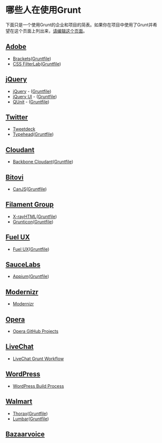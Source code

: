# 哪些人在使用Grunt

下面只是一个使用Grunt的企业和项目的简表。如果你在项目中使用了Grunt并希望在这个页面上列出来，[请编辑这个页面](https://github.com/gruntjs/grunt/wiki/Who-uses-Grunt/_edit)。

## [Adobe](http://www.adobe.com/)

+ [Brackets](http://brackets.io/)([Gruntfile](https://github.com/adobe/brackets/blob/master/Gruntfile.js))
+ [CSS FilterLab](http://html.adobe.com/webstandards/csscustomfilters/cssfilterlab/)([Gruntfile](https://github.com/adobe/cssfilterlab/blob/master/grunt.js))

## [jQuery](http://jquery.com/)

+ [jQuery](http://jquery.com/) - ([Gruntfile](https://github.com/jquery/jquery/blob/master/Gruntfile.js))
+ [jQuery UI](http://jqueryui.com/) - ([Gruntfile](https://github.com/jquery/jquery-ui/blob/master/Gruntfile.js))
+ [QUnit](http://qunitjs.com/) - ([Gruntfile](https://github.com/jquery/qunit/blob/master/Gruntfile.js))

## [Twitter](https://twitter.com/)

+ [Tweetdeck](http://www.tweetdeck.com/)
+ [Typehead](https://github.com/twitter/typeahead.js)([Gruntfile](https://github.com/twitter/typeahead.js/blob/master/Gruntfile.js))

## [Cloudant](https://cloudant.com/)

+ [Backbone Cloudant](https://github.com/cloudant-labs/backbone.cloudant)([Gruntfile](https://github.com/cloudant-labs/backbone.cloudant/blob/master/Gruntfile.js))

## [Bitovi](http://bitovi.com/)

+ [CanJS](http://canjs.us/)([Gruntfile](https://github.com/bitovi/canjs/blob/master/Gruntfile.js))

## [Filament Group](http://filamentgroup.com/)

+ [X-rayHTML](https://github.com/filamentgroup/X-rayHTML)([Gruntfile](https://github.com/filamentgroup/X-rayHTML/blob/master/grunt.js))
+ [Grunticon](https://github.com/filamentgroup/grunticon)([Gruntfile](https://github.com/filamentgroup/grunticon/blob/master/Gruntfile.js))

## [Fuel UX](http://exacttarget.github.com/fuelux/)

+ [Fuel UX](http://exacttarget.github.com/fuelux/)([Gruntfile](https://github.com/ExactTarget/fuelux/blob/master/Gruntfile.js))

## [SauceLabs](https://saucelabs.com/)

+ [Appium](https://saucelabs.com/appium)([Gruntfile](https://github.com/appium/appium/blob/master/Gruntfile.js))

## [Modernizr](http://modernizr.com/)

+ [Modernizr](http://modernizr.com/)

## [Opera](http://opera.com/)

+ [Opera GitHub Projects](https://github.com/operasoftware)

## [LiveChat](http://www.livechatinc.com/)

+ [LiveChat Grunt Workflow](http://developers.livechatinc.com/blog/how-livechat-uses-grunt-js-for-easy-product-deployment/)

## [WordPress](http://wordpress.com/)

+ [WordPress Build Process](http://make.wordpress.org/core/2013/08/06/a-new-frontier-for-core-development/)

## [Walmart](http://www.walmart.com/)

+ [Thorax](https://github.com/walmartlabs/thorax)([Gruntfile](https://github.com/walmartlabs/thorax/blob/master/Gruntfile.js))
+ [Lumbar](http://walmartlabs.github.io/lumbar/)([Gruntfile](https://github.com/walmartlabs/lumbar/blob/master/Gruntfile.js))

## [Bazaarvoice](http://www.bazaarvoice.com/)
